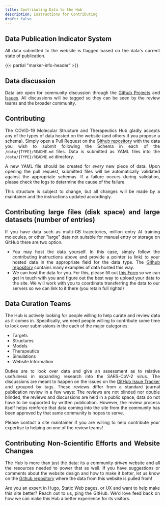 ```yaml
---
title: Contributing Data to the Hub
description: Instructions for Contributing
draft: false
---
```


<div style="text-align: justify"> 

## Data Publication Indicator System

All data submitted to the website is flagged based on the data's current state of publication.

{{< partial "marker-info-header" >}}

## Data discussion
Data are open for community discussion through the [Github Projects](https://github.com/MolSSI/covid/projects) 
and [Issues](https://github.com/MolSSI/covid/issues"). All discussions will be tagged so they can be seen by the 
review teams and the broader community. 

## Contributing

The COVID-19 Molecular Structure and Therapeutics Hub gladly accepts any of the types of data hosted on the website 
(and others if you propose a schema). Simply open a Pull Request on the [Github repository](https://github.com/MolSSI/covid) 
with the data you wish to submit  following the Schema in each of the `/data/{TYPE}/README.md` files.
Data is submitted as YAML files into the `/data/{TYPE}/README.md` directory.

A new YAML file should be created for *every* new piece of data.
Upon opening the pull request, submitted files will be automatically validated against the appropriate schemas. If a 
failure occurs during validation, please check the logs to determine the cause of the failure.

This structure is subject to change, but all changes will be made by a maintainer and the instructions 
updated accordingly.

## Contributing large files (disk space) and large datasets (number of entries)

If you have data such as multi-GB trajectories, million entry AI training molecules, or other "large" 
data not suitable for manual entry or storage on GitHub there are two option.
* You may host the data yourself. In this case, simply follow the contributing instructions above and provide a pointer (a link) to your hosted data in the appropriate field for the data type. The [Github repository](https://github.com/MolSSI/covid)  contains many examples of data hosted this way.
* We can host the data for you. For this, please fill out [this Form](https://docs.google.com/forms/d/e/1FAIpQLSf1gtN4yts8D9QfQlnZUWpjHvs86Zgz3AJHmTug-ehpYYiGPA/viewform?usp=sf_link) so we can get in touch with you and figure out the best way to upload your data to the site. We will work with you to coordinate transferring the data to our servers so we can link to it there (you retain full rights!)

## Data Curation Teams

The Hub is actively looking for people willing to help curate and review data as it comes in. Specifically, 
we need people willing to contribute some time to look over submissions in the each of the major categories:
* Targets
* Structures
* Models
* Therapeutics
* Simulations
* Website Information

Duties are to look over data and give an assessment as to relative usefulness in expanding research into the 
SARS-CoV-2 virus. The discussions are meant to happen on the issues on the 
[GitHub Issue Tracker](https://github.com/MolSSI/covid/issues) and grouped by tags. 
These reviews differ from a standard journal publication review in a few ways: The reviews are not 
blinded nor double blinded, the reviews and discussions are held in a public space, data do not have to 
be supported by written publication. However, the review process itself helps reinforce that data coming 
into the site from the community has been approved by that same community is hopes to serve.

Please contact a site maintainer if you are willing to help contribute your expertise to helping on one of the 
review teams!<!--[teams](/teams)!-->

## Contributing Non-Scientific Efforts and Website Changes

The Hub is more than just the data: its a community *driven* website and all the resources needed to power that 
as well. If you have suggestions or comments about the website design and how to make it better, let us know 
on the [Github repository](https://github.com/MolSSI/) where the data from this website is pulled from!

Are you an expert in Hugo, Static Web pages, or UX and want to help make this site better? Reach out to us, ping the 
GitHub. We'd love feed back on how we can make this Hub a better experience for its visitors.
